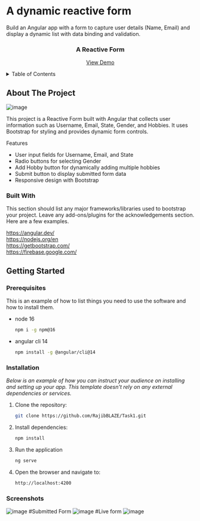 # A dynamic reactive form
Build an Angular app with a form to capture user details (Name, Email) and display a dynamic list with data binding and validation.



<h3 align="center">A Reactive Form</h3>
<p align="center">
  <a href="https://github.com/othneildrew/Best-README-Template">View Demo</a>
</p>

<details>
  <summary>Table of Contents</summary>
  <ol>
    <li>
      <a href="#about-the-project">About The Project</a>
      <ul>
        <li><a href="#built-with">Built With</a></li>
      </ul>
    </li>
    <li>
      <a href="#getting-started">Getting Started</a>
      <ul>
        <li><a href="#prerequisites">Prerequisites</a></li>
        <li><a href="#installation">Installation</a></li>
      </ul>
    </li>
  </ol>
</details>


## About The Project
![image](https://github.com/user-attachments/assets/958f54a6-ac31-4b0b-96d7-db67583097f1)


This project is a Reactive Form built with Angular that collects user information such as Username, Email, State, Gender, and Hobbies. It uses Bootstrap for styling and provides dynamic form controls.

Features
* User input fields for Username, Email, and State
* Radio buttons for selecting Gender
* Add Hobby button for dynamically adding multiple hobbies
* Submit button to display submitted form data
* Responsive design with Bootstrap

### Built With

This section should list any major frameworks/libraries used to bootstrap your project. Leave any add-ons/plugins for the acknowledgements section. Here are a few examples.

https://angular.dev/<br>
https://nodejs.org/en<br>
https://getbootstrap.com/<br>
https://firebase.google.com/<br>

## Getting Started
### Prerequisites

This is an example of how to list things you need to use the software and how to install them.
* node 16 
  ```sh
  npm i -g npm@16
  ```
* angular cli 14 
  ```sh
  npm install -g @angular/cli@14
  ```
### Installation

_Below is an example of how you can instruct your audience on installing and setting up your app. This template doesn't rely on any external dependencies or services._

1. Clone the repository:
   ```sh
   git clone https://github.com/RajibBLAZE/Task1.git
   ```
2. Install dependencies:
   ```sh
   npm install
   ```
3. Run the application
   ```sh
   ng serve
   ```
4. Open the browser and navigate to:
   ```sh
   http://localhost:4200
   ```

### Screenshots

![image](https://github.com/user-attachments/assets/7be52c50-3345-40b0-aadb-9d56ddf22ea4)
#Submitted Form
![image](https://github.com/user-attachments/assets/1d3cacf3-dc27-42f5-b895-8645c0f1e2d6)
#Live form
![image](https://github.com/user-attachments/assets/41bdf84a-9e43-4424-94a0-ec73816f44cc)
